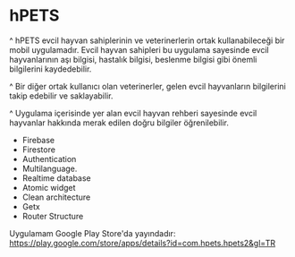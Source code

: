 # hPETS

^ hPETS evcil hayvan sahiplerinin ve veterinerlerin ortak kullanabileceği bir mobil uygulamadır. Evcil hayvan sahipleri bu uygulama sayesinde evcil hayvanlarının aşı bilgisi, hastalık bilgisi, beslenme bilgisi gibi önemli bilgilerini kaydedebilir.

^ Bir diğer ortak kullanıcı olan veterinerler, gelen evcil hayvanların bilgilerini takip edebilir ve saklayabilir.

^ Uygulama içerisinde yer alan evcil hayvan rehberi sayesinde evcil hayvanlar hakkında merak edilen doğru bilgiler öğrenilebilir.



* Firebase
* Firestore
* Authentication
* Multilanguage.
* Realtime database 
* Atomic widget 
* Clean architecture 
* Getx 
* Router Structure

Uygulamam Google Play Store'da yayındadır: https://play.google.com/store/apps/details?id=com.hpets.hpets2&gl=TR
